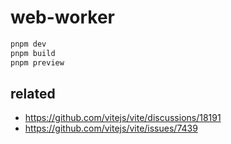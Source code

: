 # web-worker

```sh
pnpm dev
pnpm build
pnpm preview
```

## related

- https://github.com/vitejs/vite/discussions/18191
- https://github.com/vitejs/vite/issues/7439
